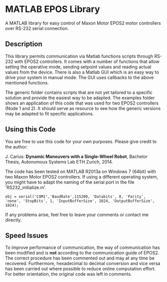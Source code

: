 MATLAB EPOS Library
===================
A MATLAB library for easy control of Maxon Motor EPOS2 motor controllers over RS-232 serial connection.

Description
------------------

This library permits communication via Matlab functions scripts through RS-232 with EPOS2 controllers. It comes with a number of functions that allow setting the operative mode, sending setpoint values and reading actual values from the device.
There is also a Matlab GUI which is an easy way to drive your system in manual mode. The GUI uses callbacks to the above mentioned functions.

The generic folder contains scripts that are not yet tailored to a specific solution and provide the easiest way to be adapted.
The examples folder shows an application of this code that was used for two EPOS2 controllers (Node 1 and 2). It should serve as resource to see how the generic versions may be adapted to fit specific applications.


Using this Code
----------------
You are free to use this code for your own purposes. Please give credit to the author:

J. Carius: **Dynamic Maneuvers with a Single-Wheel Robot**, Bachelor Thesis, Autonomous Systems Lab ETH Zurich, 2014.

The code has been tested on MATLAB R2013a on Windows 7 (64bit) with two Maxon Motor EPOS2 controllers. If using a different operating system, you might have to adapt the naming of the serial port in the file 'RS232_initialize.m'.

    obj = serial('COM1','BaudRate',115200, 'Databits', 8, 'Parity', 'none', 'StopBits', 1, 'InputBufferSize', 1024, 'OutputBufferSize', 1024);

If any problems arise, feel free to leave your comments or contact me directly.

Speed Issues
-------------
To improve performance of communication, the way of communication has been modified and is **not** according to the communication guide of EPOS2. The correct procedure has been commented out and may at any time be recovered. Furthermore, hexadecimal to decimal conversion and vice versa has been carried out where possible to reduce online computation effort. For better orientation, the original code was left in comments.
